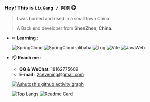 ### Hey! This is `LiuGang / 阿刚` 😋

> I was borned and rised in a small town China

> A Back end developer from **ShenZhen, China**.

<a href="https://github.com/anuraghazra/github-readme-stats">
   <img align="right" src="https://github-readme-stats.vercel.app/api?username=cocodx&show_icons=true&theme=buefy&hide_border=true" alt="" /> 
</a>

- ✏ **Learning** :  

  ![SpringCloud](https://img.shields.io/badge/Vue3-%23007ACC.svg?style=for-the-badge&logo=Vue.js&logoColor=white&color=#5aab87)
  ![SpringCloud-alibaba](https://img.shields.io/badge/-springcloud-%2320232a?style=for-the-badge&logo=spring)
  ![Log](https://img.shields.io/badge/-rabbitmq-%23007acc?style=for-the-badge&logo=rabbitmq)
  ![Vite](https://img.shields.io/badge/-springboot-%238976ff?style=for-the-badge&logo=springboot)
  ![JavaWeb](https://img.shields.io/badge/Javaweb-orange?style=for-the-badge&logo=html5&logoColor=white&color=important)

  

- 📫 **Reach me** :  

  - **QQ &** **WeChat**: 18162775609
  - **E-mail** : 2cevening@gmail.com

  [![Ashutosh's github activity graph](https://activity-graph.herokuapp.com/graph?username=cocodx&theme=github-light)](https://github.com/ashutosh00710/github-readme-activity-graph)
  
  [![Top Langs](https://github-readme-stats.vercel.app/api/top-langs/?username=cocodx&layout=compact)](https://github.com/anuraghazra/github-readme-stats)
  [![Readme Card](https://github-readme-stats.vercel.app/api/pin/?username=cocodx&repo=Java-doc)](https://github.com/anuraghazra/github-readme-stats)

